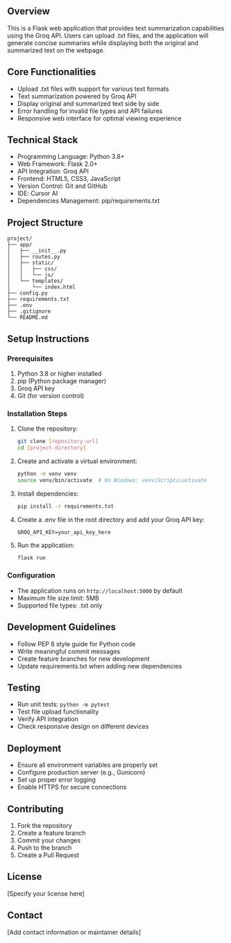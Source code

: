 ## Overview 
This is a Flask web application that provides text summarization capabilities using the Groq API. Users can upload .txt files, and the application will generate concise summaries while displaying both the original and summarized text on the webpage.

## Core Functionalities 
* Upload .txt files with support for various text formats
* Text summarization powered by Groq API
* Display original and summarized text side by side
* Error handling for invalid file types and API failures
* Responsive web interface for optimal viewing experience

## Technical Stack
* Programming Language: Python 3.8+
* Web Framework: Flask 2.0+
* API Integration: Groq API
* Frontend: HTML5, CSS3, JavaScript
* Version Control: Git and GitHub
* IDE: Cursor AI
* Dependencies Management: pip/requirements.txt

## Project Structure
```
project/
├── app/
│   ├── __init__.py
│   ├── routes.py
│   ├── static/
│   │   ├── css/
│   │   └── js/
│   └── templates/
│       └── index.html
├── config.py
├── requirements.txt
├── .env
├── .gitignore
└── README.md
```

## Setup Instructions

### Prerequisites
1. Python 3.8 or higher installed
2. pip (Python package manager)
3. Groq API key
4. Git (for version control)

### Installation Steps
1. Clone the repository:
   ```bash
   git clone [repository-url]
   cd [project-directory]
   ```

2. Create and activate a virtual environment:
   ```bash
   python -m venv venv
   source venv/bin/activate  # On Windows: venv\Scripts\activate
   ```

3. Install dependencies:
   ```bash
   pip install -r requirements.txt
   ```

4. Create a .env file in the root directory and add your Groq API key:
   ```
   GROQ_API_KEY=your_api_key_here
   ```

5. Run the application:
   ```bash
   flask run
   ```

### Configuration
* The application runs on `http://localhost:5000` by default
* Maximum file size limit: 5MB
* Supported file types: .txt only

## Development Guidelines
* Follow PEP 8 style guide for Python code
* Write meaningful commit messages
* Create feature branches for new development
* Update requirements.txt when adding new dependencies

## Testing
* Run unit tests: `python -m pytest`
* Test file upload functionality
* Verify API integration
* Check responsive design on different devices

## Deployment
* Ensure all environment variables are properly set
* Configure production server (e.g., Gunicorn)
* Set up proper error logging
* Enable HTTPS for secure connections

## Contributing
1. Fork the repository
2. Create a feature branch
3. Commit your changes
4. Push to the branch
5. Create a Pull Request

## License
[Specify your license here]

## Contact
[Add contact information or maintainer details]
